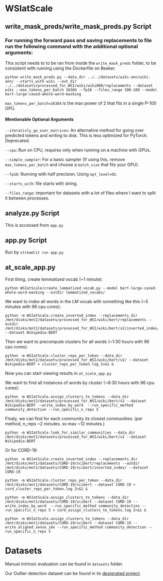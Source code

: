 # WSIatScale

## write_mask_preds/write_mask_preds.py Script

### For running the forward pass and saving replacements to file run the following command with the additional optional arguments:
This script needs to to be ran from inside the `write_mask_preds` folder, to be consistent with running using the Dockerfile on Beaker.

```
python write_mask_preds.py --data_dir ../../datasets/wiki-ann/wiki-ann/ --starts_with wiki --out_dir ../../datasets/processed_for_WSI/wiki/wiki000/replacements --dataset wiki --max_tokens_per_batch 16384 --fp16 --files_range 100-109 --model bert-large-cased-whole-word-masking
```

`max_tokens_per_batch=16384` is the max power of 2 that fits in a single P-100 GPU.

#### Mentionable Optional Arguments

`--iterativly_go_over_matrices`: An alternative method for going over predicted tokens and writing to disk. This is less optimized for PyTorch. Deprecated.

`--cpu`: Run on CPU, requires only when running on a machine with GPUs.

`--simple_sampler`: For a basic sampler (If using this, remove `max_tokens_per_batch` and choose a `batch_size` that fits your GPU).

`--fp16`: Running with half precision. Using `opt_level=O2`.

`--starts_with`: file starts with string.

`--files_range`: important for datasets with a lot of files where I want to split it between processes.

## analyze.py Script

This is accessed from `app.py`

## app.py Script

Run by `streamlit run app.py`

## at_scale_app.py

First thing, create lemmatized vocab (~1 minute):
```
python WSIatScale/create_lemmatized_vocab.py --model bert-large-cased-whole-word-masking --outdir lemmatized_vocabs/
```

We want to index all words in the LM vocab with something like this (~5 minutes with 96 cpu cores):

```
python -m WSIatScale.create_inverted_index --replacements_dir /mnt/disks/mnt2/datasets/processed_for_WSI/wiki/bert/replacements --outdir /mnt/disks/mnt2/datasets/processed_for_WSI/wiki/bert/v2/inverted_index/ --dataset Wikipedia-BERT
```

Then we want to precompute clusters for all words (~1:30 hours with 96 cpu cores):
```
python -m WSIatScale.cluster_reps_per_token --data_dir /mnt/disks/mnt2/datasets/processed_for_WSI/wiki/bert/v2/ --dataset Wikipedia-BERT > cluster_reps_per_token.log 2>&1 &
```
Now you can start viewing results in `at_scale_app.py`

We want to find all instances of words by cluster (~8:30 hours with 96 cpu cores):
```
python -m WSIatScale.assign_clusters_to_tokens --data_dir /mnt/disks/mnt2/datasets/processed_for_WSI/wiki/bert/v2 --dataset Wikipedia-BERT --write_index_by_word  --run_specific_method community_detection --run_specific_n_reps 5
```

Finaly, we can find for each community its closest communities: (per method, n_reps ~2 minutes. so max ~12 minutes.)
```
python -m WSIatScale.look_for_similar_communities --data_dir /mnt/disks/mnt2/datasets/processed_for_WSI/wiki/bert/v2 --dataset Wikipedia-BERT
```

Or for CORD-19:
```
python -m WSIatScale.create_inverted_index --replacements_dir /mnt/disks/mnt1/datasets/CORD-19/scibert/replacements --outdir /mnt/disks/mnt1/datasets/CORD-19/scibert/inverted_index/ --dataset CORD-19

python -m WSIatScale.cluster_reps_per_token --data_dir /mnt/disks/mnt1/datasets/CORD-19/scibert --dataset CORD-19 > cord_cluster_reps_per_token.log 2>&1 &

python -m WSIatScale.assign_clusters_to_tokens --data_dir /mnt/disks/mnt1/datasets/CORD-19/scibert --dataset CORD-19 --write_index_by_word  --run_specific_method community_detection --run_specific_n_reps 5 > cord_assign_clusters_to_tokens.log 2>&1 &

python -m WSIatScale.assign_clusters_to_tokens --data_dir /mnt/disks/mnt1/datasets/CORD-19/scibert --dataset CORD-19 --write_aligned_sense_idx --run_specific_method community_detection --run_specific_n_reps 5
```


# Datasets

Manual intrinsic evaluation can be found in `datasets` folder.

Our Outlier detection dataset can be found in its [designated project](https://github.com/allenai/OutlierDetectionDataset).
